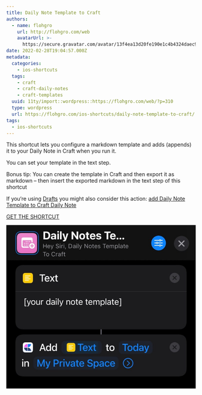 ```yaml
---
title: Daily Note Template to Craft
authors:
  - name: flohgro
    url: http://flohgro.com/web
    avatarUrl: >-
      https://secure.gravatar.com/avatar/13f4ea13d20fe190e1c4b4324daec918?s=96&d=mm&r=g
date: 2022-02-28T19:04:57.000Z
metadata:
  categories:
    - ios-shortcuts
  tags:
    - craft
    - craft-daily-notes
    - craft-templates
  uuid: 11ty/import::wordpress::https://flohgro.com/web/?p=310
  type: wordpress
  url: https://flohgro.com/ios-shortcuts/daily-note-template-to-craft/
tags:
  - ios-shortcuts
---
```

This shortcut lets you configure a markdown template and adds (appends) it to your Daily Note in Craft when you run it.

You can set your template in the text step.

Bonus tip: You can create the template in Craft and then export it as markdown – then insert the exported markdown in the text step of this shortcut

If you‘re using [Drafts](https://flohgro.com/web/tag/drafts/) you might also consider this action: [add Daily Note Template to Craft Daily Note](https://flohgro.com/web/drafts-actions/add-daily-note-template-to-craft-daily-note/)

[GET THE SHORTCUT](https://www.icloud.com/shortcuts/e587180a282a4d9fb649dccb0b6fadc9)

![](/assets/img_6044-aLiKb0ACWzhc.jpg)